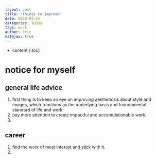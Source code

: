 ```yaml
---
layout: post
title: "things to improve"
date: 2020-03-04
categories: TODOs
tags: work
author: Eric
mathjax: true
---
```

* content
{:toc}

# notice for myself

## general life advice
1. first thing is to keep an eye on improving aestheticsis about style and images, which functions as the underlying basis and foundamental standard of life and work.  
2. pay more attention to create impactful and accumulationable work. 
3. 


## career 

1. find the work of most interest and stick with it. 
2. 
